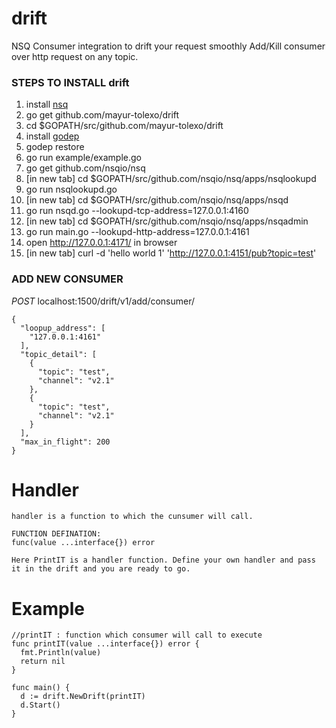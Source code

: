 # drift
NSQ Consumer integration to drift your request smoothly
Add/Kill consumer over http request on any topic.

### STEPS TO INSTALL drift
1. install [nsq](https://nsq.io/deployment/installing.html)
1. go get github.com/mayur-tolexo/drift
1. cd $GOPATH/src/github.com/mayur-tolexo/drift
1. install [godep](https://www.github.com/tools/godep)
1. godep restore
1. go run example/example.go
1. go get github.com/nsqio/nsq
1. [in new tab] cd $GOPATH/src/github.com/nsqio/nsq/apps/nsqlookupd
1. go run nsqlookupd.go
1. [in new tab] cd $GOPATH/src/github.com/nsqio/nsq/apps/nsqd
1. go run nsqd.go --lookupd-tcp-address=127.0.0.1:4160
1. [in new tab] cd $GOPATH/src/github.com/nsqio/nsq/apps/nsqadmin
1. go run main.go --lookupd-http-address=127.0.0.1:4161
1. open http://127.0.0.1:4171/ in browser
1. [in new tab] curl -d 'hello world 1' 'http://127.0.0.1:4151/pub?topic=test'


### ADD NEW CONSUMER
*POST* localhost:1500/drift/v1/add/consumer/
```
{
  "loopup_address": [
    "127.0.0.1:4161"
  ],
  "topic_detail": [
    {
      "topic": "test",
      "channel": "v2.1"
    },
    {
      "topic": "test",
      "channel": "v2.1"
    }
  ],
  "max_in_flight": 200
}
```


# Handler
```
handler is a function to which the cunsumer will call.

FUNCTION DEFINATION:
func(value ...interface{}) error

Here PrintIT is a handler function. Define your own handler and pass it in the drift and you are ready to go.
```


# Example
```
//printIT : function which consumer will call to execute
func printIT(value ...interface{}) error {
  fmt.Println(value)
  return nil
}

func main() {
  d := drift.NewDrift(printIT)
  d.Start()
}

```

